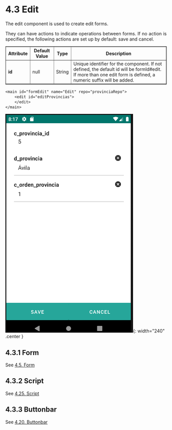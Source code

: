 # 4.3 Edit
<div style="text-align: justify;">
    <p>The edit component is used to create edit forms.</p>
    <p>They can have actions to indicate operations between forms.
    If no action is specified, the following actions are set up by default: save and cancel.</p>
</div>
<table border="1">
    <thead>
        <tr>
            <th colspan="2">Attribute</th>
            <th>Default Value</th>
            <th>Type</th>
            <th>Description</th>
         </tr>
    </thead>
    <tbody>
        <tr>
            <td colspan="2"><strong>id</strong></td>
            <td>null</td>
            <td>String</td>
            <td>Unique identifier for the component. If not defined, the default id will be formId#edit. If more than one edit form is defined, a numeric suffix will be added.</td>
        </tr>
    </tbody>
</table>

    <main id="formEdit" name="Edit" repo="provinciaRepo">
        <edit id="editProvincias">
        </edit>
    </main>

![img.png](../img/edit.png){: width="240" .center }

## 4.3.1 Form
See [4.5. Form](form.md)

## 4.3.2 Script
See [4.25. Script](script.md)

## 4.3.3 Buttonbar
See [4.20. Buttonbar](buttonbar.md)


